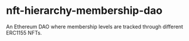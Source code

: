# nft-hierarchy-membership-dao
An Ethereum DAO where membership levels are tracked through different ERC1155 NFTs.
